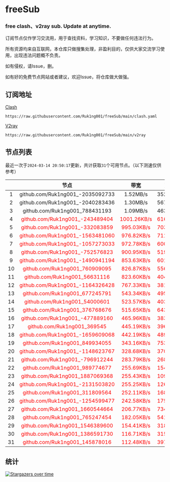 # freeSub
### free clash、v2ray sub. Update at anytime.

订阅节点仅作学习交流用，用于查找资料，学习知识，不要做任何违法行为。

所有资源均来自互联网，本仓库只做搜集处理，非盈利目的，仅供大家交流学习使用，出现违法问题概不负责。

如有侵权，请Issue，删。

如有好的免费节点网站或者建议，欢迎Issue，将仓库做大做强。

## 订阅地址
[Clash](https://raw.githubusercontent.com/Ruk1ng001/freeSub/main/clash.yaml)
```
https://raw.githubusercontent.com/Ruk1ng001/freeSub/main/clash.yaml
```
[V2ray](https://raw.githubusercontent.com/Ruk1ng001/freeSub/main/v2ray)
```
https://raw.githubusercontent.com/Ruk1ng001/freeSub/main/v2ray
```

## 节点列表

最近一次于`2024-03-14 20:50:17`更新，共计获取`31`个可用节点。（以下测速仅供参考）

|  | 节点 | 带宽 | 延迟 |
|:-:|:--:|:--:|:--:|
 | 1 | github.com/Ruk1ng001_-2035092733 | 1.52MB/s | 352.00ms |
 | 2 | github.com/Ruk1ng001_-2040283436 | 1.30MB/s | 567.00ms |
 | 3 | github.com/Ruk1ng001_788431193 | 1.09MB/s | 463.00ms |
 | 4 | <font color=red>github.com/Ruk1ng001_-243489404</font> | <font color=red>1001.26KB/s</font> | <font color=red>616.00ms</font> |
 | 5 | <font color=red>github.com/Ruk1ng001_-332083859</font> | <font color=red>995.03KB/s</font> | <font color=red>703.00ms</font> |
 | 6 | <font color=red>github.com/Ruk1ng001_-1563481060</font> | <font color=red>976.82KB/s</font> | <font color=red>711.00ms</font> |
 | 7 | <font color=red>github.com/Ruk1ng001_-1057273033</font> | <font color=red>972.78KB/s</font> | <font color=red>600.00ms</font> |
 | 8 | <font color=red>github.com/Ruk1ng001_-752576823</font> | <font color=red>900.95KB/s</font> | <font color=red>519.00ms</font> |
 | 9 | <font color=red>github.com/Ruk1ng001_-1490941194</font> | <font color=red>853.63KB/s</font> | <font color=red>601.00ms</font> |
 | 10 | <font color=red>github.com/Ruk1ng001_760909095</font> | <font color=red>826.87KB/s</font> | <font color=red>556.00ms</font> |
 | 11 | <font color=red>github.com/Ruk1ng001_56631116</font> | <font color=red>823.60KB/s</font> | <font color=red>404.00ms</font> |
 | 12 | <font color=red>github.com/Ruk1ng001_-1164326428</font> | <font color=red>767.33KB/s</font> | <font color=red>381.00ms</font> |
 | 13 | <font color=red>github.com/Ruk1ng001_677245791</font> | <font color=red>543.34KB/s</font> | <font color=red>495.00ms</font> |
 | 14 | <font color=red>github.com/Ruk1ng001_54000601</font> | <font color=red>523.57KB/s</font> | <font color=red>403.00ms</font> |
 | 15 | <font color=red>github.com/Ruk1ng001_376768676</font> | <font color=red>515.65KB/s</font> | <font color=red>643.00ms</font> |
 | 16 | <font color=red>github.com/Ruk1ng001_-477889160</font> | <font color=red>465.96KB/s</font> | <font color=red>383.00ms</font> |
 | 17 | <font color=red>github.com/Ruk1ng001_369545</font> | <font color=red>445.19KB/s</font> | <font color=red>396.00ms</font> |
 | 18 | <font color=red>github.com/Ruk1ng001_-1659609068</font> | <font color=red>442.19KB/s</font> | <font color=red>489.00ms</font> |
 | 19 | <font color=red>github.com/Ruk1ng001_849934055</font> | <font color=red>343.16KB/s</font> | <font color=red>753.00ms</font> |
 | 20 | <font color=red>github.com/Ruk1ng001_-1148623767</font> | <font color=red>328.68KB/s</font> | <font color=red>370.00ms</font> |
 | 21 | <font color=red>github.com/Ruk1ng001_-796912244</font> | <font color=red>283.79KB/s</font> | <font color=red>268.00ms</font> |
 | 22 | <font color=red>github.com/Ruk1ng001_989774677</font> | <font color=red>255.69KB/s</font> | <font color=red>154.00ms</font> |
 | 23 | <font color=red>github.com/Ruk1ng001_1887069368</font> | <font color=red>255.43KB/s</font> | <font color=red>109.00ms</font> |
 | 24 | <font color=red>github.com/Ruk1ng001_-2131503820</font> | <font color=red>255.25KB/s</font> | <font color=red>126.00ms</font> |
 | 25 | <font color=red>github.com/Ruk1ng001_311809564</font> | <font color=red>252.11KB/s</font> | <font color=red>168.00ms</font> |
 | 26 | <font color=red>github.com/Ruk1ng001_-1254599477</font> | <font color=red>242.58KB/s</font> | <font color=red>175.00ms</font> |
 | 27 | <font color=red>github.com/Ruk1ng001_1660544664</font> | <font color=red>206.77KB/s</font> | <font color=red>734.00ms</font> |
 | 28 | <font color=red>github.com/Ruk1ng001_765247454</font> | <font color=red>182.05KB/s</font> | <font color=red>541.00ms</font> |
 | 29 | <font color=red>github.com/Ruk1ng001_1546389600</font> | <font color=red>154.41KB/s</font> | <font color=red>318.00ms</font> |
 | 30 | <font color=red>github.com/Ruk1ng001_1386591730</font> | <font color=red>116.71KB/s</font> | <font color=red>315.00ms</font> |
 | 31 | <font color=red>github.com/Ruk1ng001_145878016</font> | <font color=red>112.48KB/s</font> | <font color=red>397.00ms</font> |


## 统计

[![Stargazers over time](https://starchart.cc/Ruk1ng001/freeSub.svg)](https://starchart.cc/Ruk1ng001/freeSub)
